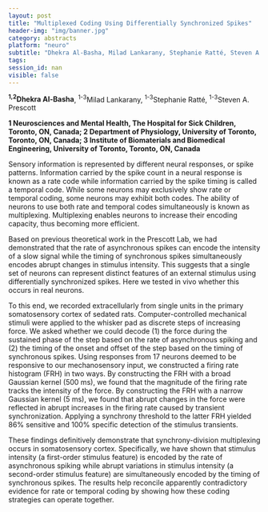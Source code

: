 ```yaml
---
layout: post
title: "Multiplexed Coding Using Differentially Synchronized Spikes"
header-img: "img/banner.jpg"
category: abstracts
platform: "neuro"
subtitle: "Dhekra Al-Basha, Milad Lankarany, Stephanie Ratté, Steven A. Prescott"
tags: 
session_id: nan
visible: false
---
```

**<sup>1,2</sup>Dhekra Al-Basha**, <sup>1-3</sup>Milad Lankarany, <sup>1-3</sup>Stephanie Ratté, <sup>1-3</sup>Steven A. Prescott

__1 Neurosciences and Mental Health, The Hospital for Sick Children, Toronto, ON, Canada; 2 Department of Physiology, University of Toronto, Toronto, ON, Canada; 3 Institute of Biomaterials and Biomedical Engineering, University of Toronto, Toronto, ON, Canada__

Sensory information is represented by different neural responses, or spike patterns. Information carried by the spike count in a neural response is known as a rate code while information carried by the spike timing is called a temporal code. While some neurons may exclusively show rate or temporal coding, some neurons may exhibit both codes. The ability of neurons to use both rate and temporal codes simultaneously is known as multiplexing. Multiplexing enables neurons to increase their encoding capacity, thus becoming more efficient.

Based on previous theoretical work in the Prescott Lab, we had demonstrated that the rate of asynchronous spikes can encode the intensity of a slow signal while the timing of synchronous spikes simultaneously encodes abrupt changes in stimulus intensity. This suggests that a single set of neurons can represent distinct features of an external stimulus using differentially synchronized spikes. Here we tested in vivo whether this occurs in real neurons.

To this end, we recorded extracellularly from single units in the primary somatosensory cortex of sedated rats. Computer-controlled mechanical stimuli were applied to the whisker pad as discrete steps of increasing force. We asked whether we could decode (1) the force during the sustained phase of the step based on the rate of asynchronous spiking and (2) the timing of the onset and offset of the step based on the timing of synchronous spikes. Using responses from 17 neurons deemed to be responsive to our mechanosensory input, we constructed a firing rate histogram (FRH) in two ways. By constructing the FRH with a broad Gaussian kernel (500 ms), we found that the magnitude of the firing rate tracks the intensity of the force. By constructing the FRH with a narrow Gaussian kernel (5 ms), we found that abrupt changes in the force were reflected in abrupt increases in the firing rate caused by transient synchronization. Applying a synchrony threshold to the latter FRH yielded 86% sensitive and 100% specific detection of the stimulus transients. 

These findings definitively demonstrate that synchrony-division multiplexing occurs in somatosensory cortex. Specifically, we have shown that stimulus intensity (a first-order stimulus feature) is encoded by the rate of asynchronous spiking while abrupt variations in stimulus intensity (a second-order stimulus feature) are simultaneously encoded by the timing of synchronous spikes. The results help reconcile apparently contradictory evidence for rate or temporal coding by showing how these coding strategies can operate together.
